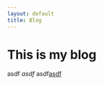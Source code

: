 ```yaml
---
layout: default
title: Blog
---
```

<div class="blurb">
	<h1>This is my blog</h1>
	<p>asdf <em>asdf</em> asdf<a href="/about">asdf</a></p>
</div>
